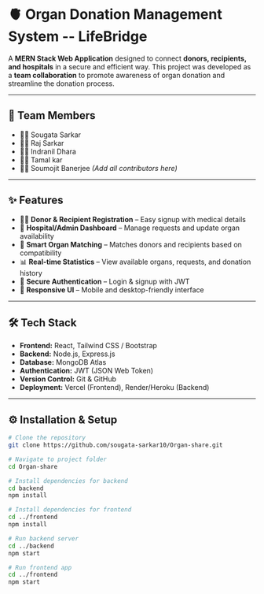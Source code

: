 # 🫀 Organ Donation Management System  -- LifeBridge 

A **MERN Stack Web Application** designed to connect **donors, recipients, and hospitals** in a secure and efficient way. This project was developed as a **team collaboration** to promote awareness of organ donation and streamline the donation process.  

---

## 👥 Team Members  
- 👨‍💻 Sougata Sarkar  
- 👩‍💻 Raj Sarkar  
- 👨‍💻 Indranil Dhara  
- 👩‍💻 Tamal kar
- 👩‍💻 Soumojit Banerjee
*(Add all contributors here)*  

---

## ✨ Features  
- 👨‍⚕️ **Donor & Recipient Registration** – Easy signup with medical details  
- 🏥 **Hospital/Admin Dashboard** – Manage requests and update organ availability  
- 🔎 **Smart Organ Matching** – Matches donors and recipients based on compatibility  
- 📊 **Real-time Statistics** – View available organs, requests, and donation history  
- 🔐 **Secure Authentication** – Login & signup with JWT  
- 📱 **Responsive UI** – Mobile and desktop-friendly interface  

---

## 🛠 Tech Stack  
- **Frontend:** React, Tailwind CSS / Bootstrap  
- **Backend:** Node.js, Express.js  
- **Database:** MongoDB Atlas  
- **Authentication:** JWT (JSON Web Token)  
- **Version Control:** Git & GitHub  
- **Deployment:** Vercel (Frontend), Render/Heroku (Backend)  

---

## ⚙️ Installation & Setup  

```bash
# Clone the repository
git clone https://github.com/sougata-sarkar10/Organ-share.git

# Navigate to project folder
cd Organ-share

# Install dependencies for backend
cd backend
npm install

# Install dependencies for frontend
cd ../frontend
npm install

# Run backend server
cd ../backend
npm start

# Run frontend app
cd ../frontend
npm start
